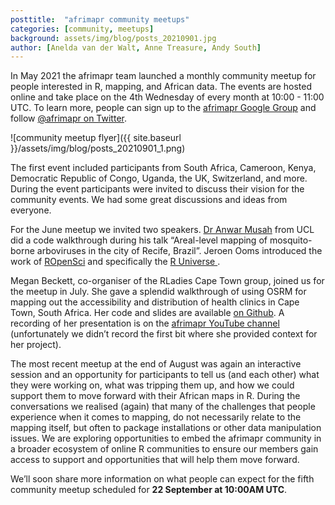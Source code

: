 ```yaml
---
posttitle:  "afrimapr community meetups"
categories: [community, meetups]
background: assets/img/blog/posts_20210901.jpg
author: [Anelda van der Walt, Anne Treasure, Andy South]
---
```


In May 2021 the afrimapr team launched a monthly community meetup for people interested in R, mapping, and African data. The events are hosted online and take place on the 4th Wednesday of every month at 10:00 - 11:00 UTC. To learn more, people can sign up to the [afrimapr Google Group](https://groups.google.com/g/afrimapr) and follow [@afrimapr on Twitter](https://twitter.com/afrimapr). 

![community meetup flyer]({{ site.baseurl }}/assets/img/blog/posts_20210901_1.png)

The first event included participants from South Africa, Cameroon, Kenya, Democratic Republic of Congo, Uganda, the UK, Switzerland, and more. During the event participants were invited to discuss their vision for the community events. We had some great discussions and ideas from everyone.

For the June meetup we invited two speakers. [Dr Anwar Musah](https://www.ucl.ac.uk/risk-disaster-reduction/people/anwar-musah) from UCL did a code walkthrough during his talk “Areal-level mapping of mosquito-borne arboviruses in the city of Recife, Brazil”. Jeroen Ooms introduced the work of [ROpenSci](https://ropensci.org/) and specifically the [R Universe ](https://ropensci.org/r-universe/).

Megan Beckett, co-organiser of the RLadies Cape Town group, joined us for the meetup in July. She gave a splendid walkthrough of using OSRM for mapping out the accessibility and distribution of health clinics in Cape Town, South Africa. Her code and slides are available [on Github](https://github.com/MeganBeckett/capetown_clinic_access). A recording of her presentation is on the [afrimapr YouTube channel](https://youtu.be/f_UoPrsmSQg) (unfortunately we didn’t record the first bit where she provided context for her project).

The most recent meetup at the end of August was again an interactive session and an opportunity for participants to tell us (and each other) what they were working on, what was tripping them up, and how we could support them to move forward with their African maps in R. During the conversations we realised (again) that many of the challenges that people experience when it comes to mapping, do not necessarily relate to the mapping itself, but often to package installations or other data manipulation issues. We are exploring opportunities to embed the afrimapr community in a broader ecosystem of online R communities to ensure our members gain access to support and opportunities that will help them move forward.

We’ll soon share more information on what people can expect for the fifth community meetup scheduled for __22 September at 10:00AM UTC__. 





